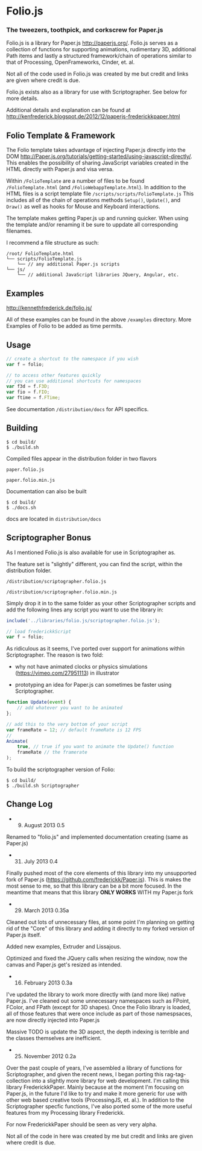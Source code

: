 Folio.js
============
### The tweezers, toothpick, and corkscrew for Paper.js ###



Folio.js is a library for Paper.js http://paperjs.org/. Folio.js serves as a collection of functions for supporting animations, rudimentary 3D, additional Path items and lastly a structured framework/chain of operations similar to that of Processing, OpenFrameworks, Cinder, et. al.

Not all of the code used in Folio.js was created by me but credit and links are given where credit is due.

Folio.js exists also as a library for use with Scriptographer. See below for more details.

Additional details and explanation can be found at
http://kenfrederick.blogspot.de/2012/12/paperjs-frederickkpaper.html




Folio Template & Framework
-------------

The Folio template takes advantage of injecting Paper.js directly into the DOM http://Paper.js.org/tutorials/getting-started/using-javascript-directly/. This enables the possibility of sharing JavaScript variables created in the HTML directly with Paper.js and visa versa.

Within `/FolioTemplate` are a number of files to be found `/FolioTemplate.html` (and `/FolioWebappTemplate.html`). In addition to the HTML files is a script template file `/scripts/scripts/FolioTemplate.js` This includes all of the chain of operations methods `Setup()`, `Update()`, and `Draw()` as well as hooks for Mouse and Keyboard interactions.

The template makes getting Paper.js up and running quicker. When using the template and/or renaming it be sure to uppdate all corresponding filenames.

I recommend a file structure as such:

	/root/ FolioTemplate.html
	└── scripts/FolioTemplate.js
		└── // any additional Paper.js scripts
	└── js/
		└── // additional JavaScript libraries JQuery, Angular, etc.


Examples
-------------

http://kennethfrederick.de/folio.js/

All of these examples can be found in the above `/examples` directory. More Examples of Folio to be added as time permits.



Usage
-------------


```javascript
// create a shortcut to the namespace if you wish
var f = folio;

// to access other features quickly
// you can use additional shortcuts for namespaces
var f3d = f.F3D;
var fio = f.FIO;
var ftime = f.FTime;
```

See documentation `/distribution/docs` for API specifics.





Building
-------------

```shell
$ cd build/
$ ./build.sh
```


Compiled files appear in the distribution folder in two flavors


	paper.folio.js

	paper.folio.min.js


Documentation can also be built

```shell
$ cd build/
$ ./docs.sh
```

docs are located in `distribution/docs`



Scriptographer Bonus
-------------

As I mentioned Folio.js is also available for use in Scriptographer as.

The feature set is "slightly" different, you can find the script, within the distribution folder.

	/distribution/scriptographer.folio.js

	/distribution/scriptographer.folio.min.js

Simply drop it in to the same folder as your other Scriptographer scripts and add the following lines any script you want to use the library in:

```javascript
include('../libraries/folio.js/scriptographer.folio.js');

// load frederickkScript
var f = folio;
```

As ridiculous as it seems, I've ported over support for animations within Scriptographer. The reason is two fold:

- why not have animated clocks or physics simulations (https://vimeo.com/27951113) in illustrator

- prototyping an idea for Paper.js can sometimes be faster using Scriptographer.

```javascript
function Update(event) {
	// add whatever you want to be animated
};

// add this to the very bottom of your script
var frameRate = 12; // default frameRate is 12 FPS
//
Animate(
	true, // true if you want to animate the Update() function
	frameRate // the framerate
);
```

To build the scriptographer version of Folio:

```shell
$ cd build/
$ ./build.sh Scriptographer
```




Change Log
--------------

- 9. August 2013
0.5

Renamed to "folio.js" and implemented documentation creating (same as Paper.js)


- 31. July 2013
0.4

Finally pushed most of the core elements of this library into my unsupported fork of Paper.js (https://github.com/frederickk/Paper.js). This is makes the most sense to me, so that this library can be a bit more focused. In the meantime that means that this library **ONLY WORKS** WITH my Paper.js fork


- 29. March 2013
0.35a

Cleaned out lots of unnecessary files, at some point I'm planning on getting rid of the "Core" of this library and adding it directly to my forked version of Paper.js itself.

Added new examples, Extruder and Lissajous.

Optimized and fixed the JQuery calls when resizing the window, now the canvas and Paper.js get's resized as intended.


- 16. February 2013
0.3a

I've updated the library to work more directly with (and more like) native Paper.js. I've cleaned out some unnecessary namespaces such as FPoint, FColor, and FPath (except for 3D shapes). Once the Folio library is loaded, all of those features that were once include as part of those namespsaces, are now directly injected into Paper.js

Massive TODO is update the 3D aspect, the depth indexing is terrible and the classes themselves are inefficient.


- 25. November 2012
0.2a

Over the past couple of years, I've assembled a library of functions for Scriptographer, and given the recent news, I began porting this rag-tag-collection into a slightly more library for web development. I'm calling this library FrederickkPaper. Mainly because at the moment I'm focusing on Paper.js, in the future I'd like to try and make it more generic for use with other web based creative tools (ProcessingJS, et. al.). In addition to the Scriptographer specfic functions, I've also ported some of the more useful features from my Processing library Frederickk.

For now FrederickkPaper should be seen as very very alpha.

Not all of the code in here was created by me but credit and links are given where credit is due.


